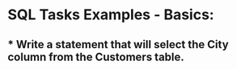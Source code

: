 # SQL Tasks Examples - Basics:

## * Write a statement that will select the City column from the Customers table.
